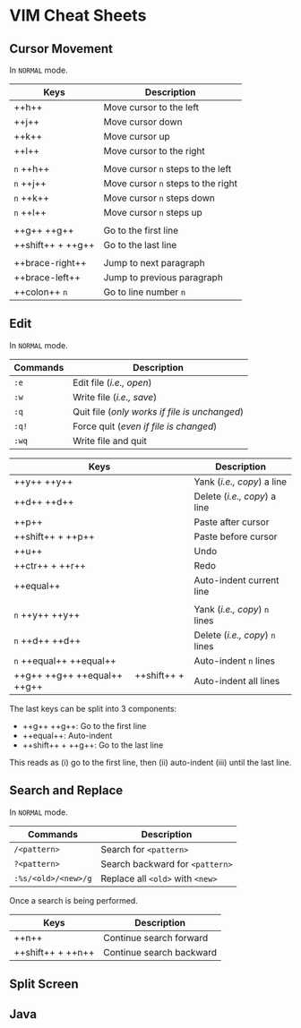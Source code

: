 # VIM Cheat Sheets

## Cursor Movement

In `NORMAL` mode.

| Keys | Description |
| ---- | ----------- |
| ++h++ | Move cursor to the left |
| ++j++ | Move cursor down |
| ++k++ | Move cursor up |
| ++l++ | Move cursor to the right |
| |
| `n` ++h++ | Move cursor `n` steps to the left |
| `n` ++j++ | Move cursor `n` steps to the right |
| `n` ++k++ | Move cursor `n` steps down |
| `n` ++l++ | Move cursor `n` steps up |
| |
| ++g++ ++g++ | Go to the first line |
| ++shift++ + ++g++ | Go to the last line |
| |
| ++brace-right++ | Jump to next paragraph |
| ++brace-left++ | Jump to previous paragraph |
| ++colon++ `n` | Go to line number `n` |

## Edit

In `NORMAL` mode.

| Commands | Description |
| -------- | ----------- |
| `:e` | Edit file (_i.e., open_) |
| `:w` | Write file (_i.e., save_) |
| `:q` | Quit file (_only works if file is unchanged_) |
| `:q!` | Force quit (_even if file is changed_) |
| `:wq` | Write file and quit |

| Keys | Description |
| -------- | ----------- |
| ++y++ ++y++ | Yank (_i.e., copy_) a line |
| ++d++ ++d++ | Delete (_i.e., copy_) a line |
| ++p++ | Paste after cursor |
| ++shift++ + ++p++ | Paste before cursor |
| ++u++ | Undo |
| ++ctr++ + ++r++ | Redo |
| ++equal++ | Auto-indent current line |
| |
| `n` ++y++ ++y++ | Yank (_i.e., copy_) `n` lines |
| `n` ++d++ ++d++ | Delete (_i.e., copy_) `n` lines |
| `n` ++equal++ ++equal++ | Auto-indent `n` lines |
| ++g++ ++g++ ++equal++ &nbsp;&nbsp;&nbsp; ++shift++ + ++g++ | Auto-indent all lines |

The last keys can be split into 3 components:

- ++g++ ++g++: Go to the first line
- ++equal++: Auto-indent
- ++shift++ + ++g++: Go to the last line

This reads as (i) go to the first line, then (ii) auto-indent (iii) until the last line.

## Search and Replace

In `NORMAL` mode.

| Commands | Description |
| -------- | ----------- |
| `/<pattern>` | Search for `<pattern>` |
| `?<pattern>` | Search backward for `<pattern>` |
| `:%s/<old>/<new>/g` | Replace all `<old>` with `<new>` |

Once a search is being performed.

| Keys | Description |
| ---- | ----------- |
| ++n++ | Continue search forward |
| ++shift++ + ++n++ | Continue search backward |

## Split Screen

## Java

